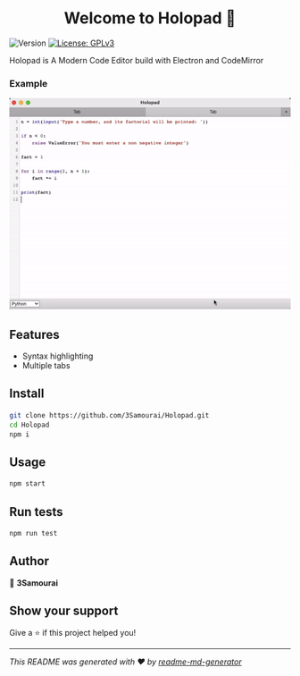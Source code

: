 <h1 align="center">Welcome to Holopad 👋</h1>
<p>
  <img alt="Version" src="https://img.shields.io/badge/version-0.1.1-blue.svg?cacheSeconds=2592000" />
  <a href="#" target="_blank">
    <img alt="License: GPLv3" src="https://img.shields.io/badge/License-GPLv3-yellow.svg" />
  </a>
</p>

Holopad is A Modern Code Editor build with Electron and CodeMirror

### Example
![Demo Holopad](https://raw.githubusercontent.com/3Samourai/Holopad/main/src/HolopadGif.gif)

## Features 

* Syntax highlighting
* Multiple tabs


## Install

```sh
git clone https://github.com/3Samourai/Holopad.git
cd Holopad
npm i 
```

## Usage

```sh
npm start
```

## Run tests

```sh
npm run test
```

## Author

👤 **3Samourai**


## Show your support

Give a ⭐️ if this project helped you!

***
_This README was generated with ❤️ by [readme-md-generator](https://github.com/kefranabg/readme-md-generator)_
